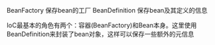 BeanFactory 保存bean的工厂
BeanDefinition 保存bean及其定义的信息

IoC最基本的角色有两个：容器(BeanFactory)和Bean本身。这里使用BeanDefinition来封装了bean对象，这样可以保存一些额外的元信息